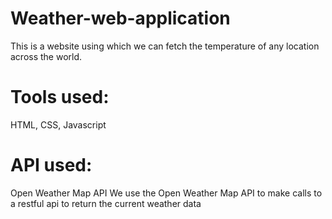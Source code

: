 # Weather-web-application
This is a website using which we can fetch the temperature of any location across the world.
# Tools used:
HTML, CSS, Javascript
# API used: 
Open Weather Map API
We use the Open Weather Map API to make calls to a restful api to return the current weather data
